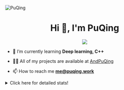 ![PuQing](https://user-images.githubusercontent.com/27223114/171565019-9a56fae6-b08b-421f-99db-7e830da42371.png)

<h1 align="center">Hi 👋, I'm PuQing</h1>

<p align="center">
  <img src="https://github-widgetbox.vercel.app/api/profile?username=AndPuQing&data=followers,repositories,stars,commits"/>
</p>

- 🌱 I’m currently learning **Deep learning, C++**

- 👨‍💻 All of my projects are available at [AndPuQing](https://github.com/AndPuQing)

- 📫 How to reach me **me@puqing.work**

<details>
<summary>Click here for detailed stats!</summary>

<!--START_SECTION:waka-->
**I'm a Night 🦉** 

```text
🌞 Morning    37 commits     ██░░░░░░░░░░░░░░░░░░░░░░░   9.64% 
🌆 Daytime    142 commits    █████████░░░░░░░░░░░░░░░░   36.98% 
🌃 Evening    123 commits    ████████░░░░░░░░░░░░░░░░░   32.03% 
🌙 Night      82 commits     █████░░░░░░░░░░░░░░░░░░░░   21.35%

```


📊 **This Week I Spent My Time On** 

```text
💬 Programming Languages: 
C++                      6 hrs 47 mins       █████████░░░░░░░░░░░░░░░░   35.88% 
Python                   6 hrs 25 mins       ████████░░░░░░░░░░░░░░░░░   33.88% 
Jupyter Notebook         3 hrs 57 mins       █████░░░░░░░░░░░░░░░░░░░░   20.91% 
C                        41 mins             █░░░░░░░░░░░░░░░░░░░░░░░░   3.62% 
Text                     33 mins             ░░░░░░░░░░░░░░░░░░░░░░░░░   2.93%

🔥 Editors: 
VS Code                  18 hrs 56 mins      █████████████████████████   100.0%

💻 Operating System: 
Mac                      13 hrs 40 mins      ██████████████████░░░░░░░   72.22% 
Windows                  4 hrs 22 mins       █████░░░░░░░░░░░░░░░░░░░░   23.05% 
Linux                    53 mins             █░░░░░░░░░░░░░░░░░░░░░░░░   4.73%

```


<!--END_SECTION:waka-->
</details>
